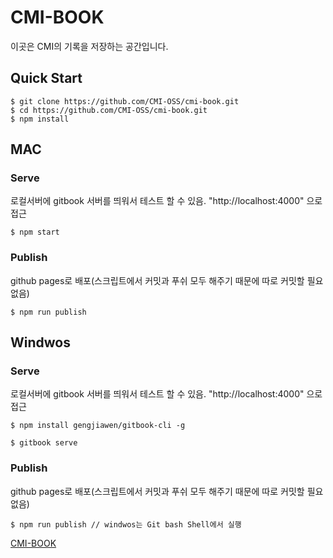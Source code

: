 # CMI-BOOK

이곳은 CMI의 기록을 저장하는 공간입니다.

## Quick Start

```shell
$ git clone https://github.com/CMI-OSS/cmi-book.git
$ cd https://github.com/CMI-OSS/cmi-book.git
$ npm install
```

## MAC

### Serve

로컬서버에 gitbook 서버를 띄워서 테스트 할 수 있음. "http://localhost:4000" 으로 접근

```shell
$ npm start
```

### Publish

github pages로 배포(스크립트에서 커밋과 푸쉬 모두 해주기 때문에 따로 커밋할 필요없음)

```shell
$ npm run publish
```

## Windwos

### Serve

로컬서버에 gitbook 서버를 띄워서 테스트 할 수 있음. "http://localhost:4000" 으로 접근
```sheel
$ npm install gengjiawen/gitbook-cli -g
```
```shell
$ gitbook serve
```

### Publish

github pages로 배포(스크립트에서 커밋과 푸쉬 모두 해주기 때문에 따로 커밋할 필요없음)

```shell
$ npm run publish // windwos는 Git bash Shell에서 실행
```

[CMI-BOOK](https://cmi-oss.github.io/cmi-book/)
